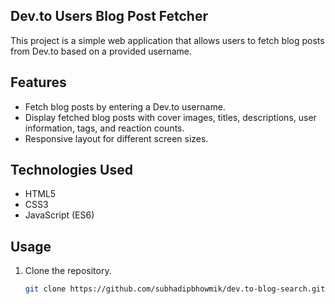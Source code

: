 ## Dev.to Users Blog Post Fetcher

This project is a simple web application that allows users to fetch blog posts from Dev.to based on a provided username.

## Features

- Fetch blog posts by entering a Dev.to username.
- Display fetched blog posts with cover images, titles, descriptions, user information, tags, and reaction counts.
- Responsive layout for different screen sizes.

## Technologies Used

- HTML5
- CSS3
- JavaScript (ES6)

## Usage

1. Clone the repository.

   ```bash
   git clone https://github.com/subhadipbhowmik/dev.to-blog-search.git
   ```
